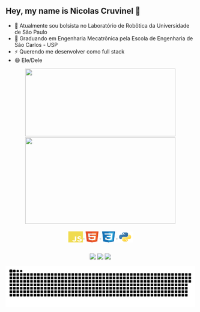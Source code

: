 ## Hey, my name is Nicolas Cruvinel 👋

- 🔭 Atualmente sou bolsista no Laboratório de Robôtica da Universidade de São Paulo
- 🌱 Graduando em Engenharia Mecatrônica pela Escola de Engenharia de São Carlos - USP
- ⚡ Querendo me desenvolver como full stack
- 😄 Ele/Dele

<div align="center">
  <a href="https://github.com/NicolasFCruvinel">
  <img width="400em" height="180em" src="https://github-readme-stats.vercel.app/api?username=NicolasFCruvinel&show_icons=true&theme=dark&include_all_commits=true&count_private=true"/>
  <img width="400em" height="230em" src="https://github-readme-stats.vercel.app/api/top-langs/?username=NicolasFCruvinel&layout=compact&langs_count=7&theme=dark"/>
</div>
  
<div align="center" style="display: inline_block"><br>
  <img align="center" alt="Rafa-Js" height="30" width="40" src="https://raw.githubusercontent.com/devicons/devicon/master/icons/javascript/javascript-plain.svg">
  <img align="center" alt="Rafa-HTML" height="30" width="40" src="https://raw.githubusercontent.com/devicons/devicon/master/icons/html5/html5-original.svg">
  <img align="center" alt="Rafa-CSS" height="30" width="40" src="https://raw.githubusercontent.com/devicons/devicon/master/icons/css3/css3-original.svg">
  <img align="center" alt="Rafa-Python" height="30" width="40" src="https://raw.githubusercontent.com/devicons/devicon/master/icons/python/python-original.svg">
</div>
  
  ##
 
<div align="center"> 
  <a href="https://instagram.com/nicolas_cruvinel" target="_blank"><img src="https://img.shields.io/badge/-Instagram-%23E4405F?style=for-the-badge&logo=instagram&logoColor=white" target="_blank"></a>
  <a href="hwww.linkedin.com/in/nicolas-cruvinel-703a03217" target="_blank"><img src="https://img.shields.io/badge/-LinkedIn-%230077B5?style=for-the-badge&logo=linkedin&logoColor=white" target="_blank"></a>
  <a href="hhttps://t.me/Cruvinel_Nicolas" target="_blank"><img src="https://img.shields.io/badge/Telegram-2CA5E0?style=for-the-badge&logo=telegram&logoColor=white" target="_blank"></a>
  
 
  ![Snake animation](https://github.com/NicolasFCruvinel/NicolasFCruvinel/blob/output/github-contribution-grid-snake.svg)
 
</div>

